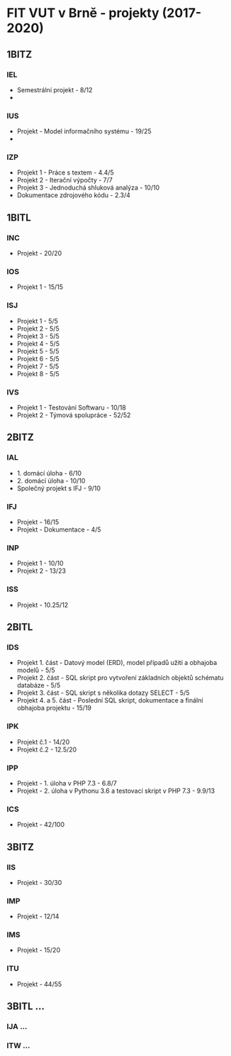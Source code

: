 # FIT VUT v Brně - projekty (2017-2020)

## 1BITZ

### IEL
* Semestrální projekt - 8/12
* 
### IUS
* Projekt - Model informačního systému - 19/25
* 
### IZP
* Projekt 1 - Práce s textem - 4.4/5
* Projekt 2 - Iterační výpočty - 7/7
* Projekt 3 - Jednoduchá shluková analýza - 10/10
* Dokumentace zdrojového kódu - 2.3/4

## 1BITL

### INC
* Projekt - 20/20
### IOS
* Projekt 1 - 15/15
### ISJ
* Projekt 1 - 5/5
* Projekt 2 - 5/5
* Projekt 3 - 5/5
* Projekt 4 - 5/5
* Projekt 5 - 5/5
* Projekt 6 - 5/5
* Projekt 7 - 5/5
* Projekt 8 - 5/5
### IVS
* Projekt 1 - Testování Softwaru - 10/18
* Projekt 2 - Týmová spolupráce - 52/52
## 2BITZ

### IAL
* 1\. domácí úloha - 6/10
* 2\. domácí úloha - 10/10
* Společný projekt s IFJ - 9/10
### IFJ
* Projekt - 16/15
* Projekt - Dokumentace - 4/5
### INP
* Projekt 1 - 10/10
* Projekt 2 - 13/23
### ISS
* Projekt - 10.25/12

## 2BITL

### IDS
* Projekt 1. část - Datový model (ERD), model případů užití a obhajoba modelů - 5/5
* Projekt 2. část - SQL skript pro vytvoření základních objektů schématu databáze - 5/5
* Projekt 3. část - SQL skript s několika dotazy SELECT - 5/5
* Projekt 4. a 5. část - Poslední SQL skript, dokumentace a finální obhajoba projektu - 15/19
### IPK
* Projekt č.1 - 14/20
* Projekt č.2 - 12.5/20
### IPP
* Projekt - 1. úloha v PHP 7.3 - 6.8/7
* Projekt - 2. úloha v Pythonu 3.6 a testovací skript v PHP 7.3 - 9.9/13
### ICS
* Projekt - 42/100

## 3BITZ

### IIS
* Projekt - 30/30
### IMP
* Projekt - 12/14
### IMS
* Projekt - 15/20
### ITU
* Projekt - 44/55
## 3BITL ...

### IJA ...
### ITW ...
